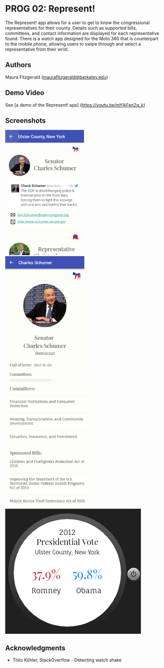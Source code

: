 # PROG 02: Represent!

The Represent! app allows for a user to get to know the congressional representatives for their county. Details such as supported bills, committees, and contact information are displayed for each representative found. There is a watch app designed for the Moto 360 that is counterpart to the mobile phone, allowing users to swipe through and select a representative from their wrist.

## Authors

Maura Fitzgerald ([maurafitzgerald@berkeley.edu](mailto:your_email@berkeley.edu))

## Demo Video

See [a demo of the Represent! app] (https://youtu.be/mYIkFen2q_k)

## Screenshots

<img src="screenshots/searchview.png" height="400" alt="Screenshot"/>
<img src="screenshots/repview.png" height="400" alt="Screenshot"/>
<img src="screenshots/listview.png" height="400" alt="Screenshot"/>
<img src="screenshots/graphview.png" height="400" alt="Screenshot"/>

## Acknowledgments

* Thilo Köhler, StackOverflow - Detecting watch shake
